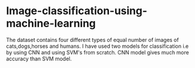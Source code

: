 # Image-classification-using-machine-learning

The dataset contains four different types of equal number of images of cats,dogs,horses and humans.
I have used two models for classification i.e by using CNN and  using SVM's from scratch.
CNN model gives much more accuracy than SVM model.
